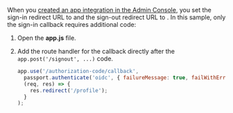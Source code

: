When you [created an app integration in the Admin Console](#create-an-app-integration-in-the-admin-console), you set the sign-in redirect URL to <StackSnippet snippet="signinredirecturi" inline /> and the sign-out redirect URL to <StackSnippet snippet="signoutredirecturi" inline />. In this sample, only the sign-in callback requires additional code:

1. Open the **app.js** file.
1. Add the route handler for the callback directly after the `app.post('/signout', ...)` code.

    ```js
    app.use('/authorization-code/callback',
      passport.authenticate('oidc', { failureMessage: true, failWithError: true }),
      (req, res) => {
        res.redirect('/profile');
      }
    );
    ```
